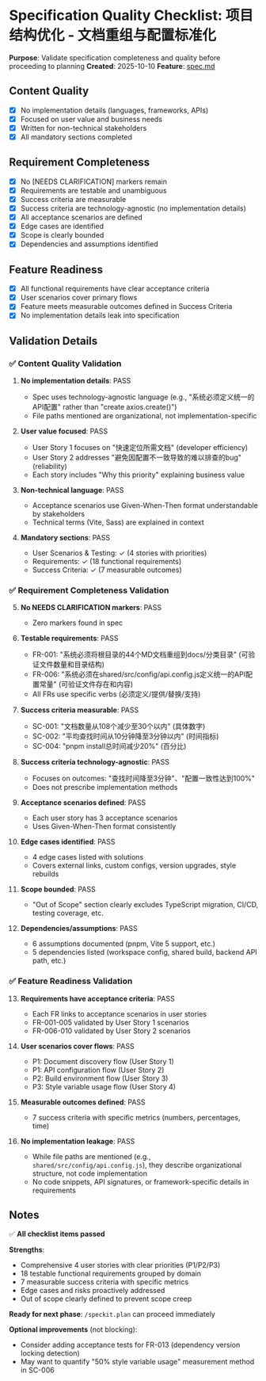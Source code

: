 # Specification Quality Checklist: 项目结构优化 - 文档重组与配置标准化

**Purpose**: Validate specification completeness and quality before proceeding to planning
**Created**: 2025-10-10
**Feature**: [spec.md](../spec.md)

## Content Quality

- [x] No implementation details (languages, frameworks, APIs)
- [x] Focused on user value and business needs
- [x] Written for non-technical stakeholders
- [x] All mandatory sections completed

## Requirement Completeness

- [x] No [NEEDS CLARIFICATION] markers remain
- [x] Requirements are testable and unambiguous
- [x] Success criteria are measurable
- [x] Success criteria are technology-agnostic (no implementation details)
- [x] All acceptance scenarios are defined
- [x] Edge cases are identified
- [x] Scope is clearly bounded
- [x] Dependencies and assumptions identified

## Feature Readiness

- [x] All functional requirements have clear acceptance criteria
- [x] User scenarios cover primary flows
- [x] Feature meets measurable outcomes defined in Success Criteria
- [x] No implementation details leak into specification

## Validation Details

### ✅ Content Quality Validation

1. **No implementation details**: PASS
   - Spec uses technology-agnostic language (e.g., "系统必须定义统一的API配置" rather than "create axios.create()")
   - File paths mentioned are organizational, not implementation-specific

2. **User value focused**: PASS
   - User Story 1 focuses on "快速定位所需文档" (developer efficiency)
   - User Story 2 addresses "避免因配置不一致导致的难以排查的bug" (reliability)
   - Each story includes "Why this priority" explaining business value

3. **Non-technical language**: PASS
   - Acceptance scenarios use Given-When-Then format understandable by stakeholders
   - Technical terms (Vite, Sass) are explained in context

4. **Mandatory sections**: PASS
   - User Scenarios & Testing: ✓ (4 stories with priorities)
   - Requirements: ✓ (18 functional requirements)
   - Success Criteria: ✓ (7 measurable outcomes)

### ✅ Requirement Completeness Validation

5. **No NEEDS CLARIFICATION markers**: PASS
   - Zero markers found in spec

6. **Testable requirements**: PASS
   - FR-001: "系统必须将根目录的44个MD文档重组到docs/分类目录" (可验证文件数量和目录结构)
   - FR-006: "系统必须在shared/src/config/api.config.js定义统一的API配置常量" (可验证文件存在和内容)
   - All FRs use specific verbs (必须定义/提供/替换/支持)

7. **Success criteria measurable**: PASS
   - SC-001: "文档数量从108个减少至30个以内" (具体数字)
   - SC-002: "平均查找时间从10分钟降至3分钟以内" (时间指标)
   - SC-004: "pnpm install总时间减少20%" (百分比)

8. **Success criteria technology-agnostic**: PASS
   - Focuses on outcomes: "查找时间降至3分钟"、"配置一致性达到100%"
   - Does not prescribe implementation methods

9. **Acceptance scenarios defined**: PASS
   - Each user story has 3 acceptance scenarios
   - Uses Given-When-Then format consistently

10. **Edge cases identified**: PASS
    - 4 edge cases listed with solutions
    - Covers external links, custom configs, version upgrades, style rebuilds

11. **Scope bounded**: PASS
    - "Out of Scope" section clearly excludes TypeScript migration, CI/CD, testing coverage, etc.

12. **Dependencies/assumptions**: PASS
    - 6 assumptions documented (pnpm, Vite 5 support, etc.)
    - 5 dependencies listed (workspace config, shared build, backend API path, etc.)

### ✅ Feature Readiness Validation

13. **Requirements have acceptance criteria**: PASS
    - Each FR links to acceptance scenarios in user stories
    - FR-001-005 validated by User Story 1 scenarios
    - FR-006-010 validated by User Story 2 scenarios

14. **User scenarios cover flows**: PASS
    - P1: Document discovery flow (User Story 1)
    - P1: API configuration flow (User Story 2)
    - P2: Build environment flow (User Story 3)
    - P3: Style variable usage flow (User Story 4)

15. **Measurable outcomes defined**: PASS
    - 7 success criteria with specific metrics (numbers, percentages, time)

16. **No implementation leakage**: PASS
    - While file paths are mentioned (e.g., `shared/src/config/api.config.js`), they describe organizational structure, not code implementation
    - No code snippets, API signatures, or framework-specific details in requirements

## Notes

✅ **All checklist items passed**

**Strengths**:
- Comprehensive 4 user stories with clear priorities (P1/P2/P3)
- 18 testable functional requirements grouped by domain
- 7 measurable success criteria with specific metrics
- Edge cases and risks proactively addressed
- Out of scope clearly defined to prevent scope creep

**Ready for next phase**: `/speckit.plan` can proceed immediately

**Optional improvements** (not blocking):
- Consider adding acceptance tests for FR-013 (dependency version locking detection)
- May want to quantify "50% style variable usage" measurement method in SC-006
